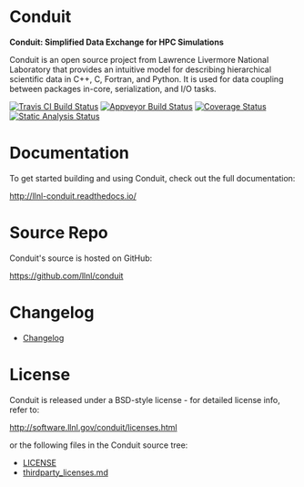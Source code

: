 
Conduit
===========

**Conduit: Simplified Data Exchange for HPC Simulations**

Conduit is an open source project from Lawrence Livermore National Laboratory that provides an intuitive model for describing hierarchical scientific data in C++, C, Fortran, and Python. It is used for data coupling between packages in-core, serialization, and I/O tasks.

[![Travis CI Build Status](https://travis-ci.org/LLNL/conduit.png)](https://travis-ci.org/LLNL/conduit)
[![Appveyor Build Status](https://ci.appveyor.com/api/projects/status/github/llnl/conduit?branch=master&svg=true)](https://ci.appveyor.com/project/cyrush/conduit)
[![Coverage Status](https://coveralls.io/repos/github/LLNL/conduit/badge.svg?branch=master)](https://coveralls.io/github/LLNL/conduit?branch=master)
[![Static Analysis Status](https://scan.coverity.com/projects/8426/badge.svg?flat=1)](https://scan.coverity.com/projects/llnl-conduit)

Documentation
=================

To get started building and using Conduit, check out the full documentation:

http://llnl-conduit.readthedocs.io/


Source Repo
=================

Conduit's source is hosted on GitHub:

https://github.com/llnl/conduit

Changelog
===========
- [Changelog](/CHANGELOG.MD)

License
===========

Conduit is released under a BSD-style license - for detailed license info, refer to:

http://software.llnl.gov/conduit/licenses.html

or the following files in the Conduit source tree:
- [LICENSE](/LICENSE)
- [thirdparty_licenses.md](/thirdparty_licenses.md)






